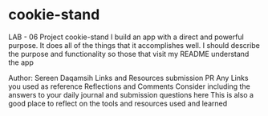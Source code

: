 # cookie-stand
LAB - 06
Project cookie-stand
I build an app with a direct and powerful purpose. It does all of the things that it accomplishes well. I should describe the purpose and functionality so those that visit my README understand the app

Author: Sereen Daqamsih
Links and Resources
submission PR
Any Links you used as reference
Reflections and Comments
Consider including the answers to your daily journal and submission questions here
This is also a good place to reflect on the tools and resources used and learned


